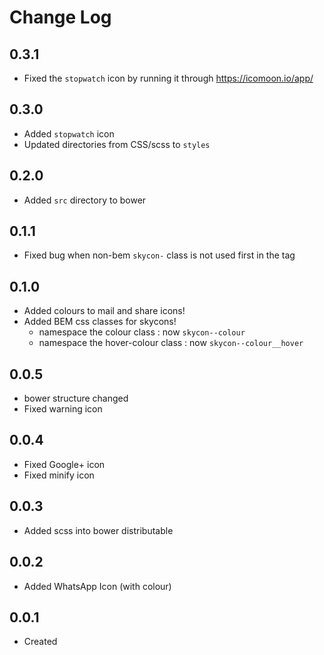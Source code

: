 # Change Log

## 0.3.1

  * Fixed the `stopwatch` icon by running it through https://icomoon.io/app/

## 0.3.0

  * Added `stopwatch` icon
  * Updated directories from CSS/scss to `styles`

## 0.2.0

  * Added `src` directory to bower

## 0.1.1

  * Fixed bug when non-bem `skycon-` class is not used first in the tag

## 0.1.0

  * Added colours to mail and share icons!
  * Added BEM css classes for skycons!
    * namespace the colour class : now `skycon--colour`
    * namespace the hover-colour class : now `skycon--colour__hover`

## 0.0.5

  * bower structure changed
  * Fixed warning icon
  
## 0.0.4

  * Fixed Google+ icon
  * Fixed minify icon
  
## 0.0.3

  * Added scss into bower distributable
  
## 0.0.2

  * Added WhatsApp Icon (with colour)
  
## 0.0.1

  * Created
